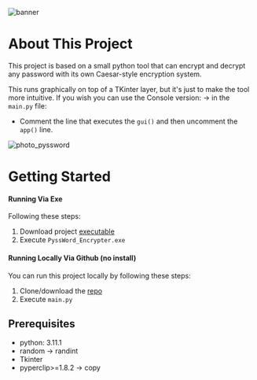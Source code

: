 ![banner](https://user-images.githubusercontent.com/57842821/229382146-098c25f4-bf0f-4eda-9096-9cf4af68fc11.png)

# About This Project
This project is based on a small python tool that can encrypt and decrypt any password with its own Caesar-style encryption system.

This runs graphically on top of a TKinter layer, but it's just to make the tool more intuitive. If you wish you can use the Console version:
-> in the ```main.py``` file:

- Comment the line that executes the ```gui()``` and then uncomment the ```app()``` line.

![photo_pyssword](https://user-images.githubusercontent.com/57842821/229382164-a67f65c0-b5af-4907-b1fe-8d6822d93530.png)

# Getting Started
#### Running Via Exe
Following these steps:
1. Download project [executable](https://github.com/JuanchoWolf/PyssWord-Encoder/releases)
2. Execute ````PyssWord_Encrypter.exe````

#### Running Locally Via Github (no install)
You can run this project locally by following these steps:
1. Clone/download the [repo](https://github.com/JuanchoWolf/PyssWord-Encoder)
2. Execute ````main.py````
## Prerequisites
- python: 3.11.1
- random -> randint
- Tkinter
- pyperclip>=1.8.2 -> copy

